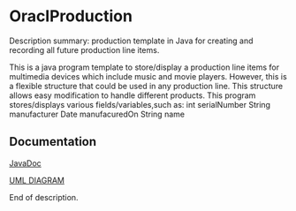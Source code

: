 # OraclProduction
Description summary: production template in Java for creating and recording all future production line items. 

This is a java program template to store/display a production line items for multimedia devices which include music and movie players.
However, this is a flexible structure that could be used in any production line. 
This structure allows easy modification to handle different products. 
This program stores/displays various fields/variables,such as: 
int serialNumber 
String manufacturer 
Date manufacuredOn 
String name 


## Documentation
[JavaDoc](https://www.astralminerals.com/OracleProduction)

[UML DIAGRAM](https://github.com/caliman18/OracleProduction/blob/master/UML_Diagrams%26JavaDoc_Files/OracleProduction%20Diagrams.pdf)


End of description. 
